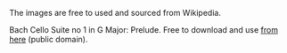 The images are free to used and sourced from Wikipedia.

Bach Cello Suite no 1 in G Major: Prelude. Free to download and use
[from here](http://www.orangefreesounds.com/bach-cello-suite-1/) (public
domain).

